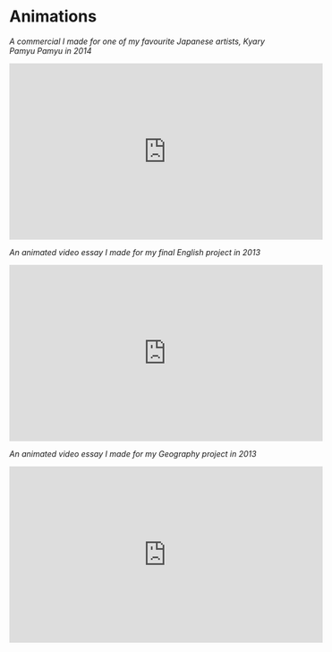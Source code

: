 # Animations

_A commercial I made for one of my favourite Japanese artists, Kyary Pamyu Pamyu in 2014_

<iframe width="560" height="315" src="https://www.youtube.com/embed/QuAGYYO_ydA" title="YouTube video player" frameborder="0" allow="accelerometer; autoplay; clipboard-write; encrypted-media; gyroscope; picture-in-picture" allowfullscreen></iframe>

_An animated video essay I made for my final English project in 2013_

<iframe width="560" height="315" src="https://www.youtube.com/embed/xmq0r54xH5M" title="YouTube video player" frameborder="0" allow="accelerometer; autoplay; clipboard-write; encrypted-media; gyroscope; picture-in-picture" allowfullscreen></iframe>

_An animated video essay I made for my Geography project in 2013_

<iframe width="560" height="315" src="https://www.youtube.com/embed/odcTp19U1vA" title="YouTube video player" frameborder="0" allow="accelerometer; autoplay; clipboard-write; encrypted-media; gyroscope; picture-in-picture" allowfullscreen></iframe>
